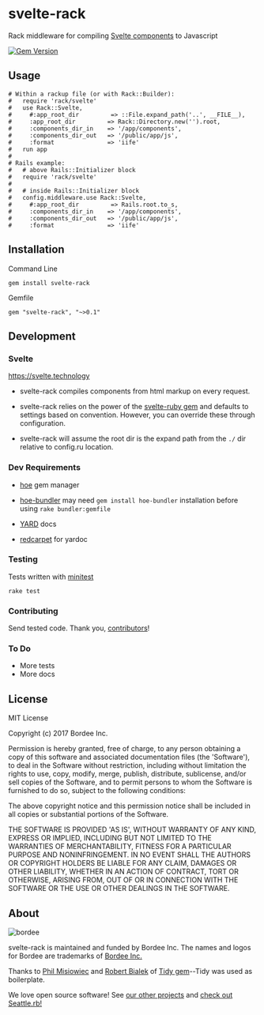 # svelte-rack

Rack middleware for compiling [Svelte components] to Javascript

  [Svelte components]: https://svelte.technology
  
[![Gem Version](https://badge.fury.io/rb/svelte-rack.svg)](https://badge.fury.io/rb/svelte-rack)


## Usage

```
# Within a rackup file (or with Rack::Builder):
#   require 'rack/svelte'
#   use Rack::Svelte,
#     #:app_root_dir         => ::File.expand_path('..', __FILE__),
#     :app_root_dir         => Rack::Directory.new('').root,
#     :components_dir_in    => '/app/components',
#     :components_dir_out   => '/public/app/js',
#     :format               => 'iife'
#   run app
#
# Rails example:
#   # above Rails::Initializer block
#   require 'rack/svelte'
#
#   # inside Rails::Initializer block
#   config.middleware.use Rack::Svelte,
#     #:app_root_dir         => Rails.root.to_s,
#     :components_dir_in    => '/app/components',
#     :components_dir_out   => '/public/app/js',
#     :format               => 'iife'

```

## Installation

Command Line

```
gem install svelte-rack
```

Gemfile

```
gem "svelte-rack", "~>0.1"
```

## Development

### Svelte

https://svelte.technology

* svelte-rack compiles components from html markup on every request.
* svelte-rack relies on the power of the [svelte-ruby gem] and defaults to settings based on convention. However, you can override these through configuration.
* svelte-rack will assume the root dir is the expand path from the `./` dir relative to config.ru location.

  [svelte-ruby gem]: https://github.com/bordeeinc/svelte-ruby


### Dev Requirements

* [hoe](https://github.com/seattlerb/hoe) gem manager
* [hoe-bundler] may need `gem install hoe-bundler` installation before using `rake bundler:gemfile`
* [YARD](http://yardoc.org) docs
* [redcarpet](https://github.com/vmg/redcarpet) for yardoc

   [hoe-bundler]: https://github.com/flavorjones/hoe-bundler

### Testing

Tests written with [minitest]

```
rake test
```

  [minitest]: https://github.com/seattlerb/minitest

### Contributing

Send tested code.
Thank you, [contributors]!

  [contributors]: https://github.com/bordeeinc/svelte-rack/graphs/contributors

### To Do

* More tests
* More docs

## License

MIT License

Copyright (c) 2017 Bordee Inc.

Permission is hereby granted, free of charge, to any person obtaining
a copy of this software and associated documentation files (the
'Software'), to deal in the Software without restriction, including
without limitation the rights to use, copy, modify, merge, publish,
distribute, sublicense, and/or sell copies of the Software, and to
permit persons to whom the Software is furnished to do so, subject to
the following conditions:

The above copyright notice and this permission notice shall be
included in all copies or substantial portions of the Software.

THE SOFTWARE IS PROVIDED 'AS IS', WITHOUT WARRANTY OF ANY KIND,
EXPRESS OR IMPLIED, INCLUDING BUT NOT LIMITED TO THE WARRANTIES OF
MERCHANTABILITY, FITNESS FOR A PARTICULAR PURPOSE AND NONINFRINGEMENT.
IN NO EVENT SHALL THE AUTHORS OR COPYRIGHT HOLDERS BE LIABLE FOR ANY
CLAIM, DAMAGES OR OTHER LIABILITY, WHETHER IN AN ACTION OF CONTRACT,
TORT OR OTHERWISE, ARISING FROM, OUT OF OR IN CONNECTION WITH THE
SOFTWARE OR THE USE OR OTHER DEALINGS IN THE SOFTWARE.

## About

![bordee](http://bordee.com/src/img/surf-with-bordee-github.png)

svelte-rack is maintained and funded by Bordee Inc.
The names and logos for Bordee are trademarks of [Bordee Inc.][bordeeinc]

  [bordeeinc]: http://bordee.com

Thanks to [Phil Misiowiec] and [Robert Bialek] of [Tidy gem]--Tidy was used as boilerplate.

  [Tidy gem]: https://github.com/rbialek/rack-tidy
  [Phil Misiowiec]: https://github.com/philm
  [Robert Bialek]: https://github.com/rbialek

We love open source software!
See [our other projects][bordee-github]
and [check out Seattle.rb!][community]

  [bordee-github]: https://github.com/bordeeinc
  [community]: https://seattlerb.org
